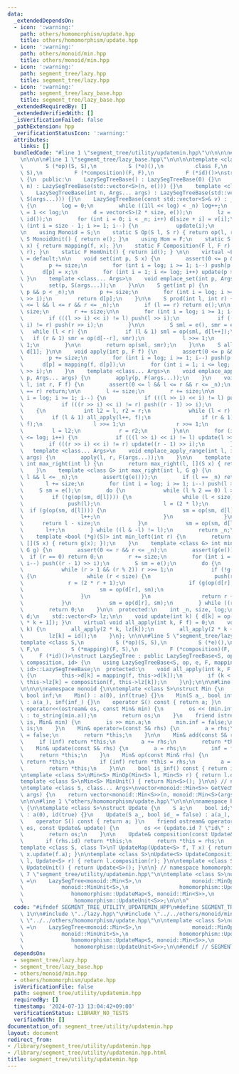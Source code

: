 ```yaml
---
data:
  _extendedDependsOn:
  - icon: ':warning:'
    path: others/homomorphism/update.hpp
    title: others/homomorphism/update.hpp
  - icon: ':warning:'
    path: others/monoid/min.hpp
    title: others/monoid/min.hpp
  - icon: ':warning:'
    path: segment_tree/lazy.hpp
    title: segment_tree/lazy.hpp
  - icon: ':warning:'
    path: segment_tree/lazy_base.hpp
    title: segment_tree/lazy_base.hpp
  _extendedRequiredBy: []
  _extendedVerifiedWith: []
  _isVerificationFailed: false
  _pathExtension: hpp
  _verificationStatusIcon: ':warning:'
  attributes:
    links: []
  bundledCode: "#line 1 \"segment_tree/utility/updatemin.hpp\"\n\n\n\n#line 1 \"segment_tree/lazy.hpp\"\
    \n\n\n\n#line 1 \"segment_tree/lazy_base.hpp\"\n\n\n\ntemplate <class S,\n   \
    \       S (*op)(S, S),\n          S (*e)(),\n          class F,\n          S (*mapping)(F,\
    \ S),\n          F (*composition)(F, F),\n          F (*id)()>\nstruct LazySegTreeBase\
    \ {\n  public:\n    LazySegTreeBase() : LazySegTreeBase(0) {}\n    LazySegTreeBase(int\
    \ n) : LazySegTreeBase(std::vector<S>(n, e())) {}\n    template <class... Args>\n\
    \    LazySegTreeBase(int n, Args... args) : LazySegTreeBase(std::vector<S>(n,\
    \ S(args...))) {}\n    LazySegTreeBase(const std::vector<S>& v) : _n(int(v.size()))\
    \ {\n        log = 0;\n        while ((1ll << log) < _n) log++;\n        size\
    \ = 1 << log;\n        d = vector<S>(2 * size, e());\n        lz = vector<F>(size,\
    \ id());\n        for (int i = 0; i < _n; i++) d[size + i] = v[i];\n        for\
    \ (int i = size - 1; i >= 1; i--) {\n            update(i);\n        }\n    }\n\
    \n    using Monoid = S;\n    static S Op(S l, S r) { return op(l, r); }\n    static\
    \ S MonoidUnit() { return e(); }\n    using Hom = F;\n    static S Map(F f, S\
    \ x) { return mapping(f, x); }\n    static F Composition(F l, F r) { return composition(l,\
    \ r); }\n    static F HomUnit() { return id(); } \n\n    virtual ~LazySegTreeBase()\
    \ = default;\n\n    void set(int p, S x) {\n        assert(0 <= p && p < _n);\n\
    \        p += size;\n        for (int i = log; i >= 1; i--) push(p >> i);\n  \
    \      d[p] = x;\n        for (int i = 1; i <= log; i++) update(p >> i);\n   \
    \ }\n    template <class... Args>\n    void emplace_set(int p, Args... args) {\n\
    \        set(p, S(args...));\n    }\n\n    S get(int p) {\n        assert(0 <=\
    \ p && p < _n);\n        p += size;\n        for (int i = log; i >= 1; i--) push(p\
    \ >> i);\n        return d[p];\n    }\n\n    S prod(int l, int r) {\n        assert(0\
    \ <= l && l <= r && r <= _n);\n        if (l == r) return e();\n\n        l +=\
    \ size;\n        r += size;\n\n        for (int i = log; i >= 1; i--) {\n    \
    \        if (((l >> i) << i) != l) push(l >> i);\n            if (((r >> i) <<\
    \ i) != r) push(r >> i);\n        }\n\n        S sml = e(), smr = e();\n     \
    \   while (l < r) {\n            if (l & 1) sml = op(sml, d[l++]);\n         \
    \   if (r & 1) smr = op(d[--r], smr);\n            l >>= 1;\n            r >>=\
    \ 1;\n        }\n\n        return op(sml, smr);\n    }\n\n    S all_prod() { return\
    \ d[1]; }\n\n    void apply(int p, F f) {\n        assert(0 <= p && p < _n);\n\
    \        p += size;\n        for (int i = log; i >= 1; i--) push(p >> i);\n  \
    \      d[p] = mapping(f, d[p]);\n        for (int i = 1; i <= log; i++) update(p\
    \ >> i);\n    }\n    template <class... Args>\n    void emplace_apply_point(int\
    \ p, Args... args) {\n        apply(p, F(args...));\n    }\n    void apply(int\
    \ l, int r, F f) {\n        assert(0 <= l && l <= r && r <= _n);\n        if (l\
    \ == r) return;\n\n        l += size;\n        r += size;\n\n        for (int\
    \ i = log; i >= 1; i--) {\n            if (((l >> i) << i) != l) push(l >> i);\n\
    \            if (((r >> i) << i) != r) push((r - 1) >> i);\n        }\n\n    \
    \    {\n            int l2 = l, r2 = r;\n            while (l < r) {\n       \
    \         if (l & 1) all_apply(l++, f);\n                if (r & 1) all_apply(--r,\
    \ f);\n                l >>= 1;\n                r >>= 1;\n            }\n   \
    \         l = l2;\n            r = r2;\n        }\n\n        for (int i = 1; i\
    \ <= log; i++) {\n            if (((l >> i) << i) != l) update(l >> i);\n    \
    \        if (((r >> i) << i) != r) update((r - 1) >> i);\n        }\n    }\n \
    \   template <class... Args>\n    void emplace_apply_range(int l, int r, Args...\
    \ args) {\n        apply(l, r, F(args...));\n    }\n\n    template <bool (*g)(S)>\
    \ int max_right(int l) {\n        return max_right(l, [](S x) { return g(x); });\n\
    \    }\n    template <class G> int max_right(int l, G g) {\n        assert(0 <=\
    \ l && l <= _n);\n        assert(g(e()));\n        if (l == _n) return _n;\n \
    \       l += size;\n        for (int i = log; i >= 1; i--) push(l >> i);\n   \
    \     S sm = e();\n        do {\n            while (l % 2 == 0) l >>= 1;\n   \
    \         if (!g(op(sm, d[l]))) {\n                while (l < size) {\n      \
    \              push(l);\n                    l = (2 * l);\n                  \
    \  if (g(op(sm, d[l]))) {\n                        sm = op(sm, d[l]);\n      \
    \                  l++;\n                    }\n                }\n          \
    \      return l - size;\n            }\n            sm = op(sm, d[l]);\n     \
    \       l++;\n        } while ((l & -l) != l);\n        return _n;\n    }\n\n\
    \    template <bool (*g)(S)> int min_left(int r) {\n        return min_left(r,\
    \ [](S x) { return g(x); });\n    }\n    template <class G> int min_left(int r,\
    \ G g) {\n        assert(0 <= r && r <= _n);\n        assert(g(e()));\n      \
    \  if (r == 0) return 0;\n        r += size;\n        for (int i = log; i >= 1;\
    \ i--) push((r - 1) >> i);\n        S sm = e();\n        do {\n            r--;\n\
    \            while (r > 1 && (r % 2)) r >>= 1;\n            if (!g(op(d[r], sm)))\
    \ {\n                while (r < size) {\n                    push(r);\n      \
    \              r = (2 * r + 1);\n                    if (g(op(d[r], sm))) {\n\
    \                        sm = op(d[r], sm);\n                        r--;\n  \
    \                  }\n                }\n                return r + 1 - size;\n\
    \            }\n            sm = op(d[r], sm);\n        } while ((r & -r) != r);\n\
    \        return 0;\n    }\n\n  protected:\n    int _n, size, log;\n    std::vector<S>\
    \ d;\n    std::vector<F> lz;\n\n    void update(int k) { d[k] = op(d[2 * k], d[2\
    \ * k + 1]); }\n    virtual void all_apply(int k, F f) = 0;\n    void push(int\
    \ k) {\n        all_apply(2 * k, lz[k]);\n        all_apply(2 * k + 1, lz[k]);\n\
    \        lz[k] = id();\n    }\n}; \n\n\n#line 5 \"segment_tree/lazy.hpp\"\n\n\
    template <class S,\n          S (*op)(S, S),\n          S (*e)(),\n          class\
    \ F,\n          S (*mapping)(F, S),\n          F (*composition)(F, F),\n     \
    \     F (*id)()>\nstruct LazySegTree : public LazySegTreeBase<S, op, e, F, mapping,\
    \ composition, id> {\n    using LazySegTreeBase<S, op, e, F, mapping, composition,\
    \ id>::LazySegTreeBase;\n  protected:\n    void all_apply(int k, F f) override\
    \ {\n        this->d[k] = mapping(f, this->d[k]);\n        if (k < this->size)\
    \ this->lz[k] = composition(f, this->lz[k]);\n    }\n};\n\n\n#line 1 \"others/monoid/min.hpp\"\
    \n\n\n\nnamespace monoid {\n\ntemplate <class S>\nstruct Min {\n    S a;\n   \
    \ bool inf;\n    Min() : a(0), inf(true) {}\n    Min(S a_, bool inf_ = false)\
    \ : a(a_), inf(inf_) {}\n    operator S() const { return a; }\n    friend ostream&\
    \ operator<<(ostream& os, const Min& min) {\n        os << (min.inf ? \"inf\"\
    \ : to_string(min.a));\n        return os;\n    }\n    friend istream& operator>>(istream&\
    \ is, Min& min) {\n        is >> min.a;\n        min.inf = false;\n        return\
    \ is;\n    }\n    Min& operator=(const S& rhs) {\n        a = rhs;\n        inf\
    \ = false;\n        return *this;\n    }\n\n    Min& add(const S& rhs) {\n   \
    \     if (inf) return *this;\n        a += rhs;\n        return *this;\n    }\n\
    \    Min& update(const S& rhs) {\n        a = rhs;\n        inf = false;\n   \
    \     return *this;\n    }\n    Min& op(const Min& rhs) {\n        if (rhs.inf)\
    \ return *this;\n        if (inf) return *this = rhs;\n        a = min(a, rhs.a);\n\
    \        return *this;\n    }\n\n    bool is_inf() const { return inf; }\n};\n\
    \ntemplate <class S>\nMin<S> MinOp(Min<S> l, Min<S> r) { return l.op(r); }\n\n\
    template <class S>\nMin<S> MinUnit() { return Min<S>(); }\n\n} // namespace monoid\n\
    \ntemplate <class S, class... Args>\nvector<monoid::Min<S>> GetVecMin(int n, Args...\
    \ args) {\n    return vector<monoid::Min<S>>(n, monoid::Min<S>(args...));\n}\n\
    \n\n\n#line 1 \"others/homomorphism/update.hpp\"\n\n\n\nnamespace homomorphism\
    \ {\n\ntemplate <class S>\nstruct Update {\n    S a;\n    bool id;\n    Update()\
    \ : a(0), id(true) {}\n    Update(S a_, bool id_ = false) : a(a_), id(id_) {}\n\
    \    operator S() const { return a; }\n    friend ostream& operator<<(ostream&\
    \ os, const Update& update) {\n        os << (update.id ? \"id\" : to_string(update.a));\n\
    \        return os;\n    }\n\n    Update& composition(const Update& rhs) {\n \
    \       if (rhs.id) return *this;\n        return *this = rhs;\n    }\n};\n\n\
    template <class S, class T>\nT UpdateMap(Update<S> f, T x) { return f.id ? x :\
    \ x.update(f.a); }\n\ntemplate <class S>\nUpdate<S> UpdateComposition(Update<S>\
    \ l, Update<S> r) { return l.composition(r); }\n\ntemplate <class S>\nUpdate<S>\
    \ UpdateUnit() { return Update<S>(); }\n\n} // namespace homomorphism\n\n\n#line\
    \ 7 \"segment_tree/utility/updatemin.hpp\"\n\ntemplate <class S>\nusing UpdateMin\
    \ =\n    LazySegTree<monoid::Min<S>,\n                monoid::MinOp<S>,\n    \
    \            monoid::MinUnit<S>,\n                homomorphism::Update<S>,\n \
    \               homomorphism::UpdateMap<S, monoid::Min<S>>,\n                homomorphism::UpdateComposition<S>,\n\
    \                homomorphism::UpdateUnit<S>>;\n\n\n"
  code: "#ifndef SEGMENT_TREE_UTILITY_UPDATEMIN_HPP\n#define SEGMENT_TREE_UTILITY_UPDATEMIN_HPP\
    \ 1\n\n#include \"../lazy.hpp\"\n#include \"../../others/monoid/min.hpp\"\n#include\
    \ \"../../others/homomorphism/update.hpp\"\n\ntemplate <class S>\nusing UpdateMin\
    \ =\n    LazySegTree<monoid::Min<S>,\n                monoid::MinOp<S>,\n    \
    \            monoid::MinUnit<S>,\n                homomorphism::Update<S>,\n \
    \               homomorphism::UpdateMap<S, monoid::Min<S>>,\n                homomorphism::UpdateComposition<S>,\n\
    \                homomorphism::UpdateUnit<S>>;\n\n#endif // SEGMENT_TREE_UTILITY_UPDATEMIN_HPP\n"
  dependsOn:
  - segment_tree/lazy.hpp
  - segment_tree/lazy_base.hpp
  - others/monoid/min.hpp
  - others/homomorphism/update.hpp
  isVerificationFile: false
  path: segment_tree/utility/updatemin.hpp
  requiredBy: []
  timestamp: '2024-07-13 13:04:42+09:00'
  verificationStatus: LIBRARY_NO_TESTS
  verifiedWith: []
documentation_of: segment_tree/utility/updatemin.hpp
layout: document
redirect_from:
- /library/segment_tree/utility/updatemin.hpp
- /library/segment_tree/utility/updatemin.hpp.html
title: segment_tree/utility/updatemin.hpp
---
```

